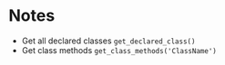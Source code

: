  # Notes

 * Get all declared classes
 `get_declared_class()`
 * Get class methods
 `get_class_methods('ClassName')`